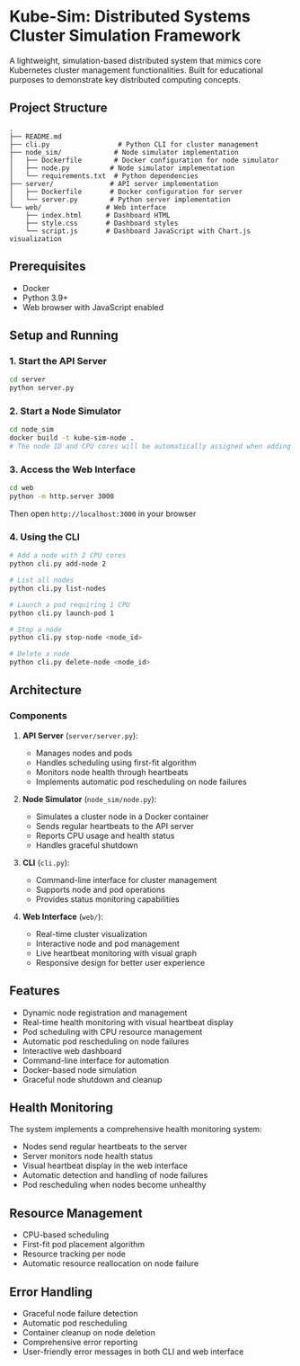 # Kube-Sim: Distributed Systems Cluster Simulation Framework

A lightweight, simulation-based distributed system that mimics core Kubernetes cluster management functionalities. Built for educational purposes to demonstrate key distributed computing concepts.

## Project Structure

```
.
├── README.md
├── cli.py                 # Python CLI for cluster management
├── node_sim/             # Node simulator implementation
│   ├── Dockerfile        # Docker configuration for node simulator
│   ├── node.py          # Node simulator implementation
│   └── requirements.txt  # Python dependencies
├── server/              # API server implementation
│   ├── Dockerfile       # Docker configuration for server
│   └── server.py        # Python server implementation
└── web/                # Web interface
    ├── index.html      # Dashboard HTML
    ├── style.css       # Dashboard styles
    └── script.js       # Dashboard JavaScript with Chart.js visualization
```

## Prerequisites

- Docker
- Python 3.9+
- Web browser with JavaScript enabled

## Setup and Running

### 1. Start the API Server

```bash
cd server
python server.py
```

### 2. Start a Node Simulator

```bash
cd node_sim
docker build -t kube-sim-node .
# The node ID and CPU cores will be automatically assigned when adding nodes through CLI or web interface
```

### 3. Access the Web Interface

```bash
cd web
python -m http.server 3000
```
Then open `http://localhost:3000` in your browser

### 4. Using the CLI

```bash
# Add a node with 2 CPU cores
python cli.py add-node 2

# List all nodes
python cli.py list-nodes

# Launch a pod requiring 1 CPU
python cli.py launch-pod 1

# Stop a node
python cli.py stop-node <node_id>

# Delete a node
python cli.py delete-node <node_id>
```

## Architecture

### Components

1. **API Server** (`server/server.py`):
   - Manages nodes and pods
   - Handles scheduling using first-fit algorithm
   - Monitors node health through heartbeats
   - Implements automatic pod rescheduling on node failures

2. **Node Simulator** (`node_sim/node.py`):
   - Simulates a cluster node in a Docker container
   - Sends regular heartbeats to the API server
   - Reports CPU usage and health status
   - Handles graceful shutdown

3. **CLI** (`cli.py`):
   - Command-line interface for cluster management
   - Supports node and pod operations
   - Provides status monitoring capabilities

4. **Web Interface** (`web/`):
   - Real-time cluster visualization
   - Interactive node and pod management
   - Live heartbeat monitoring with visual graph
   - Responsive design for better user experience

## Features

- Dynamic node registration and management
- Real-time health monitoring with visual heartbeat display
- Pod scheduling with CPU resource management
- Automatic pod rescheduling on node failures
- Interactive web dashboard
- Command-line interface for automation
- Docker-based node simulation
- Graceful node shutdown and cleanup

## Health Monitoring

The system implements a comprehensive health monitoring system:
- Nodes send regular heartbeats to the server
- Server monitors node health status
- Visual heartbeat display in the web interface
- Automatic detection and handling of node failures
- Pod rescheduling when nodes become unhealthy

## Resource Management

- CPU-based scheduling
- First-fit pod placement algorithm
- Resource tracking per node
- Automatic resource reallocation on node failure

## Error Handling

- Graceful node failure detection
- Automatic pod rescheduling
- Container cleanup on node deletion
- Comprehensive error reporting
- User-friendly error messages in both CLI and web interface
